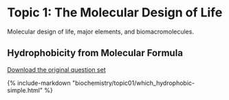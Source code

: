 # Topic 1: The Molecular Design of Life

Molecular design of life, major elements, and biomacromolecules.

## Hydrophobicity from Molecular Formula

[Download the original question set](biochemistry/topic01/bbq-which_hydrophobic-simple-questions.txt)

{% include-markdown "biochemistry/topic01/which_hydrophobic-simple.html" %}

